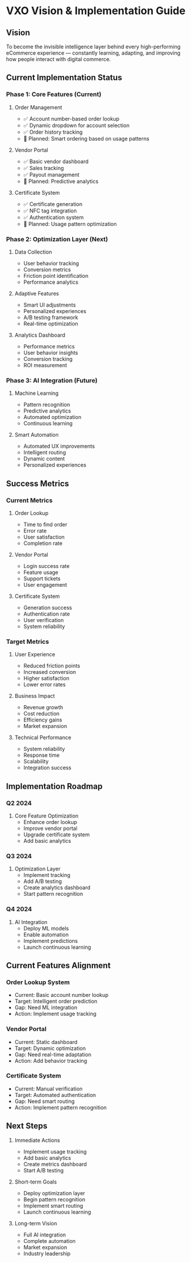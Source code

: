 # VXO Vision & Implementation Guide

## Vision
To become the invisible intelligence layer behind every high-performing eCommerce experience — constantly learning, adapting, and improving how people interact with digital commerce.

## Current Implementation Status

### Phase 1: Core Features (Current)
1. Order Management
   - ✅ Account number-based order lookup
   - ✅ Dynamic dropdown for account selection
   - ✅ Order history tracking
   - 🔄 Planned: Smart ordering based on usage patterns

2. Vendor Portal
   - ✅ Basic vendor dashboard
   - ✅ Sales tracking
   - ✅ Payout management
   - 🔄 Planned: Predictive analytics

3. Certificate System
   - ✅ Certificate generation
   - ✅ NFC tag integration
   - ✅ Authentication system
   - 🔄 Planned: Usage pattern optimization

### Phase 2: Optimization Layer (Next)
1. Data Collection
   - User behavior tracking
   - Conversion metrics
   - Friction point identification
   - Performance analytics

2. Adaptive Features
   - Smart UI adjustments
   - Personalized experiences
   - A/B testing framework
   - Real-time optimization

3. Analytics Dashboard
   - Performance metrics
   - User behavior insights
   - Conversion tracking
   - ROI measurement

### Phase 3: AI Integration (Future)
1. Machine Learning
   - Pattern recognition
   - Predictive analytics
   - Automated optimization
   - Continuous learning

2. Smart Automation
   - Automated UX improvements
   - Intelligent routing
   - Dynamic content
   - Personalized experiences

## Success Metrics

### Current Metrics
1. Order Lookup
   - Time to find order
   - Error rate
   - User satisfaction
   - Completion rate

2. Vendor Portal
   - Login success rate
   - Feature usage
   - Support tickets
   - User engagement

3. Certificate System
   - Generation success
   - Authentication rate
   - User verification
   - System reliability

### Target Metrics
1. User Experience
   - Reduced friction points
   - Increased conversion
   - Higher satisfaction
   - Lower error rates

2. Business Impact
   - Revenue growth
   - Cost reduction
   - Efficiency gains
   - Market expansion

3. Technical Performance
   - System reliability
   - Response time
   - Scalability
   - Integration success

## Implementation Roadmap

### Q2 2024
1. Core Feature Optimization
   - Enhance order lookup
   - Improve vendor portal
   - Upgrade certificate system
   - Add basic analytics

### Q3 2024
1. Optimization Layer
   - Implement tracking
   - Add A/B testing
   - Create analytics dashboard
   - Start pattern recognition

### Q4 2024
1. AI Integration
   - Deploy ML models
   - Enable automation
   - Implement predictions
   - Launch continuous learning

## Current Features Alignment

### Order Lookup System
- Current: Basic account number lookup
- Target: Intelligent order prediction
- Gap: Need ML integration
- Action: Implement usage tracking

### Vendor Portal
- Current: Static dashboard
- Target: Dynamic optimization
- Gap: Need real-time adaptation
- Action: Add behavior tracking

### Certificate System
- Current: Manual verification
- Target: Automated authentication
- Gap: Need smart routing
- Action: Implement pattern recognition

## Next Steps

1. Immediate Actions
   - Implement usage tracking
   - Add basic analytics
   - Create metrics dashboard
   - Start A/B testing

2. Short-term Goals
   - Deploy optimization layer
   - Begin pattern recognition
   - Implement smart routing
   - Launch continuous learning

3. Long-term Vision
   - Full AI integration
   - Complete automation
   - Market expansion
   - Industry leadership 